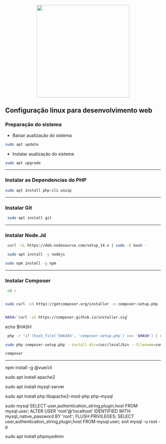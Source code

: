 

<p align="center"><img width="300" src="https://upload.wikimedia.org/wikipedia/commons/3/35/Tux.svg"></p>


## Configuração linux  para desenvolvimento web

 
 

 ### Preparação do sistema
*  Baixar aualização do sistema
```bash
sudo apt update 
```
* Instalar aualização do sistema
```bash
sudo apt upgrade
```




************************************************************************
### Instalar as Dependencias do PHP
```bash
sudo apt install php-cli unzip
 ```


************************************************************************
### Instalar Git
```bash
 sudo apt install git
 ```
*************************************************************************

 ### Instalar Node.Jd
```bash
 curl -sL https://deb.nodesource.com/setup_14.x | sudo -E bash -
```
```bash
 sudo apt install -y nodejs
 ```
 ```bash
 sudo npm install -g npm
 ```
*************************************************************************

### Instalar Composer
```bash
 cd ~
  ```

 ```bash

 sudo curl -sS https://getcomposer.org/installer -o composer-setup.php
   ```

 ```bash

 HASH=`curl -sS https://composer.github.io/installer.sig`
   ```

 echo $HASH
```bash
 php -r "if (hash_file('SHA384', 'composer-setup.php') === '$HASH') { echo 'Installer verified'; } else { echo 'Installer corrupt'; unlink('composer-setup.php'); } echo PHP_EOL;"
 ```

```bash
sudo php composer-setup.php --install-dir=/usr/local/bin --filename=composer
 ```

```bash
composer 
```


*************************************************************************

npm install -g @vue/cli





sudo apt install apache2


sudo apt install mysql-server


sudo apt install php libapache2-mod-php php-mysql


sudo mysql
SELECT user,authentication_string,plugin,host FROM mysql.user;
ALTER USER 'root'@'localhost' IDENTIFIED WITH mysql_native_password BY 'root';
FLUSH PRIVILEGES;
SELECT user,authentication_string,plugin,host FROM mysql.user;
exit
mysql -u root -p


sudo apt install phpmyadmin





